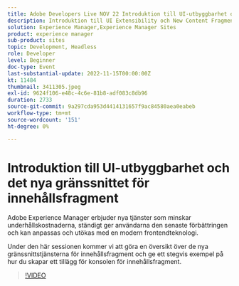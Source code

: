 ```yaml
---
title: Adobe Developers Live NOV 22 Introduktion till UI-utbyggbarhet och det nya gränssnittet i Content FragFragment
description: Introduktion till UI Extensibility och New Content Fragment UIAdobe Experience Manager erbjuder nya tjänster som minskar underhållskostnaderna, hela tiden levererar den senaste förbättringen till användare och kan anpassas och utökas med en modern frontteknisk stack.I den här sessionen ska vi göra en översikt över de nya gränssnittstjänsterna för Content Fragment och ge ett stegvis exempel på hur du skapar ett tillägg för Content Fragment Console.
solution: Experience Manager,Experience Manager Sites
product: experience manager
sub-product: sites
topic: Development, Headless
role: Developer
level: Beginner
doc-type: Event
last-substantial-update: 2022-11-15T00:00:00Z
kt: 11484
thumbnail: 3411305.jpeg
exl-id: 9624f106-e48c-4c6e-81b8-adf083c8db96
duration: 2733
source-git-commit: 9a297cda953d4414131657f9ac84580aea0eabeb
workflow-type: tm+mt
source-wordcount: '151'
ht-degree: 0%

---
```


# Introduktion till UI-utbyggbarhet och det nya gränssnittet för innehållsfragment

Adobe Experience Manager erbjuder nya tjänster som minskar underhållskostnaderna, ständigt ger användarna den senaste förbättringen och kan anpassas och utökas med en modern frontendteknologi.

Under den här sessionen kommer vi att göra en översikt över de nya gränssnittstjänsterna för innehållsfragment och ge ett stegvis exempel på hur du skapar ett tillägg för konsolen för innehållsfragment.

>[!VIDEO](https://video.tv.adobe.com/v/3411305/?quality=12&learn=on)
